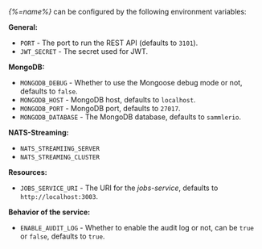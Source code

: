 _{%=name%}_ can be configured by the following environment variables:

**General:**

- `PORT` - The port to run the REST API (defaults to `3101`).
- `JWT_SECRET` - The secret used for JWT.

**MongoDB:**

- `MONGODB_DEBUG` - Whether to use the Mongoose debug mode or not, defaults to `false`.
- `MONGODB_HOST` - MongoDB host, defaults to `localhost`.
- `MONGODB_PORT` - MongoDB port, defaults to `27017`. 
- `MONGODB_DATABASE` - The MongoDB database, defaults to `sammlerio`.

**NATS-Streaming:**

- `NATS_STREAMIING_SERVER`
- `NATS_STREAMING_CLUSTER`

**Resources:**
- `JOBS_SERVICE_URI` - The URI for the _jobs-service_, defaults to `http://localhost:3003`.

**Behavior of the service:**

- `ENABLE_AUDIT_LOG` - Whether to enable the audit log or not, can be `true` or `false`, defaults to `true`.

